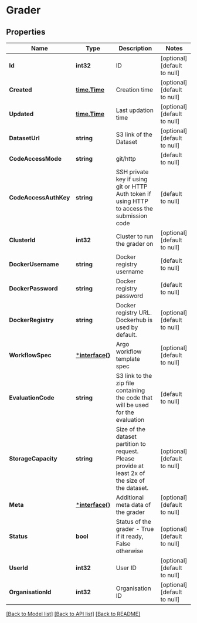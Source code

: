 # Grader

## Properties
Name | Type | Description | Notes
------------ | ------------- | ------------- | -------------
**Id** | **int32** | ID | [optional] [default to null]
**Created** | [**time.Time**](time.Time.md) | Creation time | [optional] [default to null]
**Updated** | [**time.Time**](time.Time.md) | Last updation time | [optional] [default to null]
**DatasetUrl** | **string** | S3 link of the Dataset | [optional] [default to null]
**CodeAccessMode** | **string** | git/http | [default to null]
**CodeAccessAuthKey** | **string** | SSH private key if using git or HTTP Auth token if using HTTP to access the submission code | [default to null]
**ClusterId** | **int32** | Cluster to run the grader on | [optional] [default to null]
**DockerUsername** | **string** | Docker registry username | [default to null]
**DockerPassword** | **string** | Docker registry password | [default to null]
**DockerRegistry** | **string** | Docker registry URL. Dockerhub is used by default. | [optional] [default to null]
**WorkflowSpec** | [***interface{}**](interface{}.md) | Argo workflow template spec | [optional] [default to null]
**EvaluationCode** | **string** | S3 link to the zip file containing the code that will be used for the evaluation | [default to null]
**StorageCapacity** | **string** | Size of the dataset partition to request. Please provide at least 2x of the size of the dataset. | [optional] [default to null]
**Meta** | [***interface{}**](interface{}.md) | Additional meta data of the grader | [optional] [default to null]
**Status** | **bool** | Status of the grader - True if it ready, False otherwise | [optional] [default to null]
**UserId** | **int32** | User ID | [optional] [default to null]
**OrganisationId** | **int32** | Organisation ID | [optional] [default to null]

[[Back to Model list]](../README.md#documentation-for-models) [[Back to API list]](../README.md#documentation-for-api-endpoints) [[Back to README]](../README.md)


